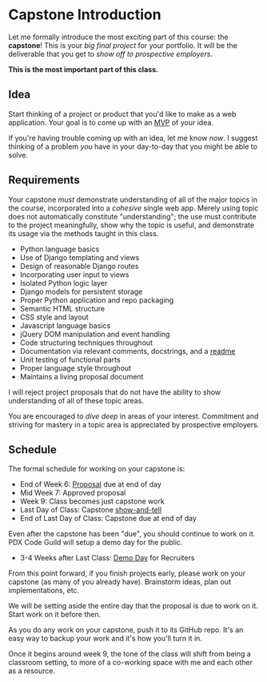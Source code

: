 # Capstone Introduction

Let me formally introduce the most exciting part of this course: the **capstone**!
This is your _big final project_ for your portfolio.
It will be the deliverable that you get to _show off to prospective employers_.

**This is the most important part of this class.**

## Idea

Start thinking of a project or product that you'd like to make as a web application.
Your goal is to come up with an [MVP](/notes/capstone-mvp.md) of your idea.

If you're having trouble coming up with an idea, let me know _now_.
I suggest thinking of a problem _you_ have in your day-to-day that you might be able to solve.

## Requirements

Your capstone _must_ demonstrate understanding of all of the major topics in the course, incorporated into a _cohesive_ single web app.
Merely using topic does not automatically constitute "understanding";
the use must contribute to the project meaningfully, show why the topic is useful, and demonstrate its usage via the methods taught in this class.

* Python language basics
* Use of Django templating and views
* Design of reasonable Django routes
* Incorporating user input to views
* Isolated Python logic layer
* Django models for persistent storage
* Proper Python application and repo packaging
* Semantic HTML structure
* CSS style and layout
* Javascript language basics
* jQuery DOM manipulation and event handling
* Code structuring techniques throughout
* Documentation via relevant comments, docstrings, and a [readme](/notes/capstone-readme.md)
* Unit testing of functional parts
* Proper language style throughout
* Maintains a living proposal document

I will reject project proposals that do not have the ability to show understanding of all of these topic areas.

You are encouraged to _dive deep_ in areas of your interest.
Commitment and striving for mastery in a topic area is appreciated by prospective employers.

## Schedule

The formal schedule for working on your capstone is:

* End of Week 6: [Proposal](/notes/capstone-proposal.md) due at end of day
* Mid Week 7: Approved proposal
* Week 9: Class becomes just capstone work
* Last Day of Class: Capstone [show-and-tell](/notes/capstone-show-and-tell.md)
* End of Last Day of Class: Capstone due at end of day

Even after the capstone has been "due", you should continue to work on it.
PDX Code Guild will setup a demo day for the public.

* 3-4 Weeks after Last Class: [Demo Day](/notes/capstone-demo-day.md) for Recruiters

From this point forward, if you finish projects early, please work on your capstone (as many of you already have).
Brainstorm ideas, plan out implementations, etc.

We will be setting aside the entire day that the proposal is due to work on it.
Start work on it before then.

As you do any work on your capstone, push it to its GitHub repo.
It's an easy way to backup your work and it's how you'll turn it in.

Once it begins around week 9, the tone of the class will shift from being a classroom setting, to more of a co-working space with me and each other as a resource.
